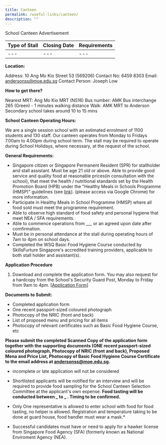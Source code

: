 ```yaml
---
title: Canteen
permalink: /useful-links/canteen/
description: ""
---
```

School Canteen Advertisement

| Type of Stall | Closing Date | Requirements |
| -------- | -------- | -------- |
| --- | --- | --- |

**Location:**

 Address: 10 Ang Mo Kio Street 53 (569206)
 Contact No: 6459 8303
 Email: andersonss@moe.edu.sg
 Contact Person: Joseph Low

**How to get there?**
 
 Nearest MRT: Ang Mo Kio MRT (NS16)
 Bus number: AMK Bus interchange 265 (Green) - 1 minutes walking distance
 Walk: AMK MRT to Anderson Secondary school takes around 10 to 15 mins 

**School Canteen Operating Hours:**

We are a single session school with an estimated enrolment of 1100 students and 130 staff. Our canteen operates from Monday to Fridays 7.00am to 4.00pm during school term. The stall may be required to operate during School Holidays, where necessary, at the request of the school.

**General Requirements:**

* Singapore citizen or Singapore Permanent Resident (SPR) for stallholder and stall assistant. Must be age 21 old or above.
 Able to provide good service and quality food at reasonable prices(in consultation with the school), that meet the health / nutritional standards set by the Health Promotion Board (HPB) under the "Healthy Meals in Schools Programme (HMSP)" guidelines (see [link](https://www.hpb.gov.sg/schools/school-programmes/healthy-meals-in-schools-programme)). (please access via Google Chrome) for more information.
* Participate in Healthy Meals in School Programme (HMSP) where all food sold must meet the programme requirement.
* Able to observe high standard of food safety and personal hygiene that meet NEA / SFA requirements.
* Able to commence operations from ___  or an agreed upon date after comfirmation.
* Must be in personal attendance at the stall during operating hours of 7am to 4pm on school days.
* Completed the WSQ Basic Food Hygiene Course conducted by SkillsFurture Singapore's accredited training providers, applicable to both stall holder and assistant(s).

**Application Procedure**

1. Download and complete the application form. You may also request for a hardcopy from the School's Security Guard Post, Monday to Friday from 9am to 4pm.
 [[Application Form](/files/andss%20canteen%20stall%20application%20form.pdf)] 

**Documents to Submit:**

* Completed application form
* One recent passport-sized coloured photograph
* Photocopy of the NRIC (front and back)
* List of proposed menu and pricing for all items
* Photocopy of relevant certificates such as Basic Food Hygiene Course, etc


**Please submit the completed Scanned Copy of the application form together with the supporting documents (ONE recent passport-sized coloured photograph, Photocopy of NRIC (front and back), Proposed Mena and Price List, Photocopy of Basic Food Hygiene Course Certificate to the email address at andersonss@moe.edu.sg.**

* incomplete or late application will not be considered 

* Shortlisted applicants will be notified for an interview and will be required to provide food sampling for the School Canteen Selection Committee at the applicant's own expense. **Food tasting will be conducted between _ to _ . Timing to be confirmed.**

* Only One representative is allowed to enter school with food for food tasting, no helper is allowed. Registration and temperature taking to be done at guard house, food handler must wear a mask.*
 
 * Successful candidates must have or need to apply for a hawker license from Singapore Food Agency (SFA) (formerly known as National Enviroment Agency (NEA).